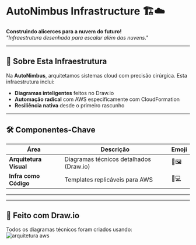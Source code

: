  # AutoNimbus Infrastructure 🏗️☁️  

**Construindo alicerces para a nuvem do futuro!**  
*"Infraestrutura desenhada para escalar além das nuvens."*  

---

## 🌟 **Sobre Esta Infraestrutura**  
Na **AutoNimbus**, arquitetamos sistemas cloud com precisão cirúrgica. Esta infraestrutura inclui:  
- **Diagramas inteligentes** feitos no Draw.io  
- **Automação radical** com AWS especificamente com CloudFormation  
- **Resiliência nativa** desde o primeiro rascunho  

---

## 🛠 **Componentes-Chave**  

| Área                  | Descrição                                                                 | Emoji               |
|-----------------------|---------------------------------------------------------------------------|---------------------|
| **Arquitetura Visual**| Diagramas técnicos detalhados (Draw.io)                                  | 📐🖼️              |
| **Infra como Código** | Templates replicáveis para AWS                                           | 🤖💻              |

---



---

## 🎨 **Feito com Draw.io**  
Todos os diagramas técnicos foram criados usando:  
![arquitetura aws](https://github.com/user-attachments/assets/65273e9f-8449-4b27-be1c-3ff127bc6066)


